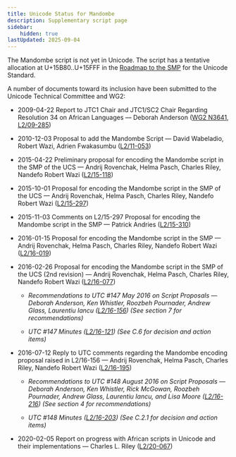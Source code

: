 ```yaml
---
title: Unicode Status for Mandombe
description: Supplementary script page
sidebar:
    hidden: true
lastUpdated: 2025-09-04
---
```


The Mandombe script is not yet in Unicode. The script has a tentative allocation at U+15B80..U+15FFF in the [Roadmap to the SMP](http://www.unicode.org/roadmaps/smp/) for the Unicode Standard.

[comment]: # (end of intro)

[comment]: # (start of blocks)



[comment]: # (end of blocks)

[comment]: # (start of chars)



[comment]: # (end of chars)

[comment]: # (start of rest)

A number of documents toward its inclusion have been submitted to the Unicode Technical Committee and WG2:

- 2009-04-22 Report to JTC1 Chair and JTC1/SC2 Chair Regarding Resolution 34 on African Languages — Deborah Anderson ([WG2 N3641](https://www.unicode.org/wg2/docs/n3641.pdf), [L2/09-285](http://www.unicode.org/cgi-bin/GetMatchingDocs.pl?L2/09-285))

- 2010-12-03 Proposal to add the Mandombe Script — David Wabeladio, Robert Wazi, Adrien Fwakasumbu ([L2/11-053](http://www.unicode.org/cgi-bin/GetMatchingDocs.pl?L2/11-053))

- 2015-04-22 Preliminary proposal for encoding the Mandombe script in the SMP of the UCS — Andrij Rovenchak, Helma Pasch, Charles Riley, Nandefo Robert Wazi ([L2/15-118](http://www.unicode.org/cgi-bin/GetMatchingDocs.pl?L2/15-118))

- 2015-10-01 Proposal for encoding the Mandombe script in the SMP of the UCS — Andrij Rovenchak, Helma Pasch, Charles Riley, Nandefo Robert Wazi ([L2/15-297](http://www.unicode.org/cgi-bin/GetMatchingDocs.pl?L2/15-297))

- 2015-11-03 Comments on L2/15-297 Proposal for encoding the Mandombe script in the SMP — Patrick Andries ([L2/15-310](http://www.unicode.org/cgi-bin/GetMatchingDocs.pl?L2/15-310))

- 2016-01-15 Proposal for encoding the Mandombe script in the SMP — Andrij Rovenchak, Helma Pasch, Charles Riley, Nandefo Robert Wazi ([L2/16-019](http://www.unicode.org/cgi-bin/GetMatchingDocs.pl?L2/16-019))

- 2016-02-26 Proposal for encoding the Mandombe script in the SMP of the UCS (2nd revision) — Andrij Rovenchak, Helma Pasch, Charles Riley, Nandefo Robert Wazi ([L2/16-077](http://www.unicode.org/cgi-bin/GetMatchingDocs.pl?L2/16-077))

  - _Recommendations to UTC #147 May 2016 on Script Proposals — Deborah Anderson, Ken Whistler, Roozbeh Pournader, Andrew Glass, Laurentiu Iancu ([L2/16-156](http://www.unicode.org/cgi-bin/GetMatchingDocs.pl?L2/16-156)) (See section 7 for recommendations)_

  - _UTC #147 Minutes ([L2/16-121](http://www.unicode.org/cgi-bin/GetMatchingDocs.pl?L2/16-121)) (See C.6 for decision and action items)_

- 2016-07-12 Reply to UTC comments regarding the Mandombe encoding proposal raised in L2/16-156 — Andrij Rovenchak, Helma Pasch, Charles Riley, Nandefo Robert Wazi  ([L2/16-195](http://www.unicode.org/cgi-bin/GetMatchingDocs.pl?L2/16-195))

  - _Recommendations to UTC #148 August 2016 on Script Proposals — Deborah Anderson, Ken Whistler, Rick McGowan, Roozbeh Pournader, Andrew Glass, Laurentiu Iancu, and Lisa Moore ([L2/16-216](http://www.unicode.org/cgi-bin/GetMatchingDocs.pl?L2/16-216)) (See section 4 for recommendations)_

  - _UTC #148 Minutes ([L2/16-203](http://www.unicode.org/cgi-bin/GetMatchingDocs.pl?L2/16-203)) (See C.2.1 for decision and action items)_

- 2020-02-05 Report on progress with African scripts in Unicode and their implementations — Charles L. Riley ([L2/20-067](http://www.unicode.org/cgi-bin/GetMatchingDocs.pl?L2/20-067))
